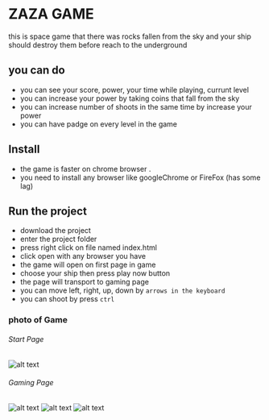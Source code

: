 # ZAZA GAME

this is space game that there was rocks fallen from the sky and your ship should destroy them before reach to the underground 

## you can do 

* you can see your score, power, your time while playing, currunt level
* you can increase your power by taking coins that fall from the sky
* you can increase number of shoots in the same time by increase your power
* you can have padge on every level in the game

## Install
* the game is faster on chrome browser .
* you need to install any browser like googleChrome or FireFox (has some lag)

## Run the project

* download the project 
* enter the project folder
* press right click on file named index.html 
* click open with any browser you have
* the game will open on first page in game 
* choose your ship then press play now button
* the page will transport to gaming page
* you can move left, right, up, down by `arrows in the keyboard`
* you can shoot by press `ctrl`

### photo of Game

###### Start Page
![alt text](https://github.com/Mohamed-awad/game_Zaza_js_ITI/blob/master/img/main.png)

###### Gaming Page
![alt text](https://github.com/Mohamed-awad/game_Zaza_js_ITI/blob/master/img/rock.png)
![alt text](https://github.com/Mohamed-awad/game_Zaza_js_ITI/blob/master/img/coin.png)
![alt text](https://github.com/Mohamed-awad/game_Zaza_js_ITI/blob/master/img/fire.png)

 
